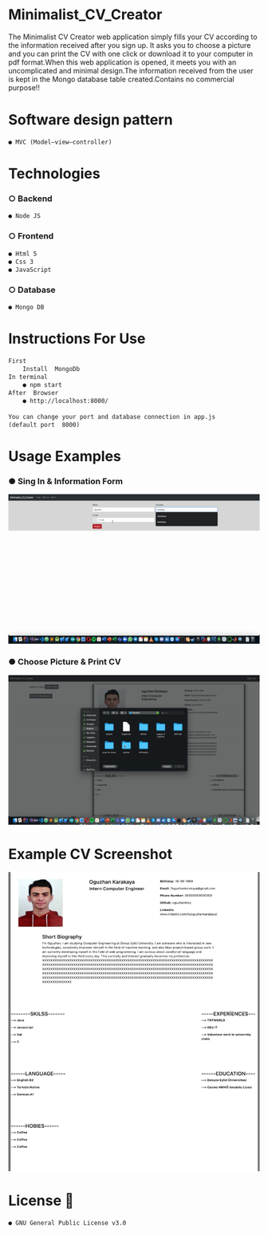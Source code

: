 # Minimalist_CV_Creator 
 The Minimalist CV Creator web application simply fills your CV according to the information received after you sign up.  It asks you to choose a picture and you can print the CV with one click or download it to your computer in pdf format.When this web application is opened, it meets you with an uncomplicated and minimal design.The information received from the user is kept in the Mongo database table created.Contains no commercial purpose!!


# Software design pattern 

    ● MVC (Model–view–controller)

# Technologies

### ○ Backend
    ● Node JS 
### ○ Frontend
    ● Html 5 
    ● Css 3
    ● JavaScript  
### ○ Database 
    ● Mongo DB 


# Instructions For Use
    First 
        Install  MongoDb 
    In terminal 
        ● npm start
    After  Browser 
        ● http://localhost:8000/
        
    You can change your port and database connection in app.js 
    (default port  8000)


# Usage Examples
### ● Sing In & Information Form 
<img src="public/picture/gift1.gif" width="600" height="300"> 

### ● Choose Picture & Print CV
<img src="public/picture/gift2.gif" width="600" height="300"> 


# Example CV Screenshot
<img src="public/picture/CVexapmle.jpg" width="600" height="600"> 


#  License 📝
    ● GNU General Public License v3.0 